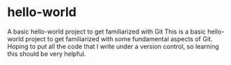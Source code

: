 # hello-world
A basic hello-world project to get familiarized with Git
This is a basic hello-world project to get familiarized with some fundamental aspects of Git. Hoping to put all the code that I write under a version control, so learning this should be very helpful.
